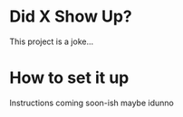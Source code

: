 # Did X Show Up?
This project is a joke...

# How to set it up
Instructions coming soon-ish maybe idunno

